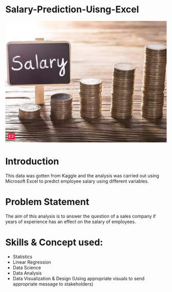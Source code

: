 # Salary-Prediction-Uisng-Excel

![](Salary_Prediction_Image.jpg)


# Introduction

This data was gotten from Kaggle and the analysis was carried out using Microsoft Excel to predict employee salary using different variables. 

# Problem Statement 

The aim of this analysis is to answer the question of a sales company if years of experience has an effect on the salary of employees.

# Skills & Concept used:

- Statistics
- Linear Regression
- Data Science
- Data Analysis
- Data Visualization & Design (Using appropriate visuals to send appropriate message to stakeholders)



